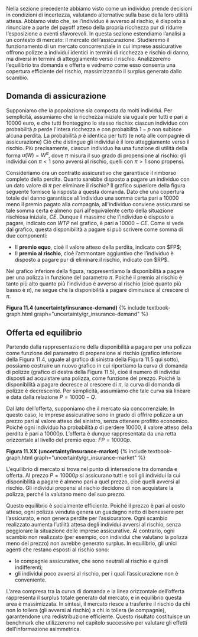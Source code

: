 


Nella sezione precedente abbiamo visto come un individuo prende decisioni in condizioni di incertezza, valutando alternative sulla base della loro utilità attesa. Abbiamo visto che, se l’individuo è avverso al rischio, è disposto a rinunciare a parte del payoff atteso della propria ricchezza pur di ridurre l’esposizione a eventi sfavorevoli. In questa sezione estendiamo l’analisi a un contesto di mercato: il mercato dell’assicurazione. Studieremo il funzionamento di un mercato concorrenziale in cui imprese assicurative offrono polizze a individui identici in termini di ricchezza e rischio di danno, ma diversi in termini di atteggiamento verso il rischio. Analizzeremo l’equilibrio tra domanda e offerta e vedremo come esso consenta una copertura efficiente del rischio, massimizzando il surplus generato dallo scambio.






<h2 id="subsec_insurance-demand">Domanda di assicurazione</h2>

Supponiamo che la popolazione sia composta da molti individui. Per semplicità, assumiamo che la ricchezza iniziale sia uguale per tutti e pari a $10000$ euro, e che tutti fronteggino lo stesso rischio: ciascun individuo con probabilità $p$ perde l'intera ricchezza e con probabilità $1-p$ non subisce alcuna perdita. La probabilità $p$ è identica per tutti (e nota alle compagnie di assicurazione) Ciò che distingue gli individui è il loro atteggiamento verso il rischio. Più precisamente, ciascun individuo ha una funzione di utilità della forma $u(W) = W^\pi$, dove $\pi$ misura il suo grado di propensione al rischio: gli individui con $\pi<1$ sono avversi al rischio, quelli con $\pi > 1$ sono propensi.

Consideriamo ora un contratto assicurativo che garantisce il rimborso completo della perdita. Quanto sarebbe disposto a pagare un individuo con un dato valore di $\pi$ per eliminare il rischio? Il grafico superiore della figura seguente fornisce la risposta a questa domanda. Dato che una copertura totale del danno garantisce all'individuo una somma certa pari a $10000$ meno il premio pagato alla compagnia, all'individuo conviene assicurarsi se tale somma certa è almeno pari all'equivalente certo della situazione rischiosa iniziale, $CE$. Dunque il massimo che l'individuo è disposto a pagare, indicato con $WTP$ nel grafico, è pari a $10000-CE$. Come si vede dal grafico, questa disponibilità a pagare si può scrivere come somma di due componenti:

<ul>
  <li>Il <strong>premio equo</strong>, cioè il valore atteso della perdita, indicato con $FP$;</li>
  <li>Il <strong>premio al rischio</strong>, cioè l’ammontare aggiuntivo che l’individuo è disposto a pagare pur di eliminare il rischio, indicato con $RP$.</li>
</ul>

Nel grafico inferiore della figura, rappresentiamo la disponibilità a pagare per una polizza in funzione del parametro $\pi$. Poiché il premio al rischio è tanto più alto quanto più l’individuo è avverso al rischio (cioè quanto più basso è $\pi$), ne segue che la disponibilità a pagare diminuisce al crescere di $\pi$.

<a id="gr_uncertainty/insurance-demand"><strong>Figura 11.4 (uncertainty/insurance-demand)</strong></a>
{% include textbook-graph.html graph="uncertainty/gr_insurance-demand" %}



















<h2 id="subsec_insurance-supply">Offerta ed equilibrio</h2>

Partendo dalla rappresentazione della disponibilità a pagare per una polizza come funzione del parametro di propensione al rischio (grafico inferiore della Figura 11.4, uguale al grafico di sinistra della Figura 11.5 qui sotto), possiamo costruire un nuovo grafico in cui riportiamo la curva di domanda di polizze (grafico di destra della Figura 11.5), cioè il numero di individui disposti ad acquistare una polizza, come funzione del prezzo. Poiché la disponibilità a pagare decresce al crescere di $\pi$, la curva di domanda di polizze è decrescente. Per semplicità, assumiamo che tale curva sia lineare e data dalla relazione $P=10000-Q$.

Dal lato dell’offerta, supponiamo che il mercato sia concorrenziale. In questo caso, le imprese assicurative sono in grado di offrire polizze a un prezzo pari al valore atteso del sinistro, senza ottenere profitto economico. Poiché ogni individuo ha probabilità $p$ di perdere $10000$, il valore atteso della perdita è pari a $10000p$. L’offerta è dunque rappresentata da una retta orizzontale al livello del premio equo: $FP=10000p$.


<a id="gr_uncertainty/insurance-market"><strong>Figura 11.XX (uncertainty/insurance-market)</strong></a>
{% include textbook-graph.html graph="uncertainty/gr_insurance-market" %}



L’equilibrio di mercato si trova nel punto di intersezione tra domanda e offerta. Al prezzo $P=10000p$ si assicurano tutti e soli gli individui la cui disponibilità a pagare è almeno pari a quel prezzo, cioè quelli avversi al rischio. Gli individui propensi al rischio decidono di non acquistare la polizza, perché la valutano meno del suo prezzo.

Questo equilibrio è socialmente efficiente. Poiché il prezzo è pari al costo atteso, ogni polizza venduta genera un guadagno netto di benessere per l’assicurato, e non genera perdite per l’assicuratore. Ogni scambio realizzato aumenta l’utilità attesa degli individui avversi al rischio, senza peggiorare la situazione delle imprese assicurative. Al contrario, ogni scambio non realizzato (per esempio, con individui che valutano la polizza meno del prezzo) non avrebbe generato surplus. In equilibrio, gli unici agenti che restano esposti al rischio sono:

<ul>
  <li>le compagnie assicurative, che sono neutrali al rischio e quindi indifferenti;</li>
  <li>gli individui poco avversi al rischio, per i quali l’assicurazione non è conveniente.</li>
</ul>

L’area compresa tra la curva di domanda e la linea orizzontale dell’offerta rappresenta il surplus totale generato dal mercato, e in equilibrio questa area è massimizzata. In sintesi, il mercato riesce a trasferire il rischio da chi non lo tollera (gli avversi al rischio) a chi lo tollera (le compagnie), garantendone una redistribuzione efficiente. Questo risultato costituisce un benchmark che utilizzeremo nel capitolo successivo per valutare gli effetti dell’informazione asimmetrica.





